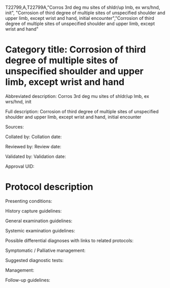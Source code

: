 T22799,A,T22799A,"Corros 3rd deg mu sites of shldr/up lmb, ex wrs/hnd, init", "Corrosion of third degree of multiple sites of unspecified shoulder and upper limb, except wrist and hand, initial encounter","Corrosion of third degree of multiple sites of unspecified shoulder and upper limb, except wrist and hand"
# Category title: Corrosion of third degree of multiple sites of unspecified shoulder and upper limb, except wrist and hand

Abbreviated description: Corros 3rd deg mu sites of shldr/up lmb, ex wrs/hnd, init

Full description: Corrosion of third degree of multiple sites of unspecified shoulder and upper limb, except wrist and hand, initial encounter

Sources:

Collated by:
Collation date:

Reviewed by:
Review date:

Validated by:
Validation date:

Approval UID:

# Protocol description

Presenting conditions:

History capture guidelines:

General examination guidelines:

Systemic examination guidelines:

Possible differential diagnoses with links to related protocols:

Symptomatic / Palliative management:

Suggested diagnostic tests:

Management:

Follow-up guidelines:

